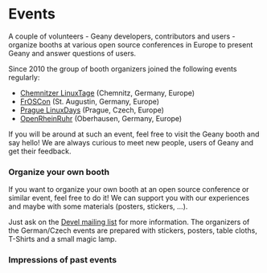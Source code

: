 Events
======


A couple of volunteers - Geany developers, contributors and users - organize booths at various open source conferences in Europe to present Geany and answer questions of users.

Since 2010 the group of booth organizers joined the following events regularly:

 * [Chemnitzer LinuxTage][1] (Chemnitz, Germany, Europe)
 * [FrOSCon][2] (St. Augustin, Germany, Europe)
 * [Prague LinuxDays][3] (Prague, Czech, Europe)
 * [OpenRheinRuhr][4] (Oberhausen, Germany, Europe)

If you will be around at such an event, feel free to visit the Geany booth and say hello!
We are always curious to meet new people, users of Geany and get their feedback.

### Organize your own booth

If you want to organize your own booth at an open source conference or similar event, feel free to do it!
We can support you with our experiences and maybe with some materials (posters, stickers, ...).

Just ask on the [Devel mailing list][5] for more information.
The organizers of the German/Czech events are prepared with stickers, posters, table cloths, T-Shirts and a small magic lamp.


### Impressions of past events




 [1]: https://chemnitzer.linux-tage.de/
 [2]: https://www.froscon.de/en/
 [3]: https://www.linuxdays.cz/
 [4]: https://openrheinruhr.de/
 [5]: /support/mailing-lists/#geany-devel
